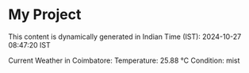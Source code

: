 # My Project

This content is dynamically generated in Indian Time (IST): 2024-10-27 08:47:20 IST


Current Weather in Coimbatore:
Temperature: 25.88 °C
Condition: mist
